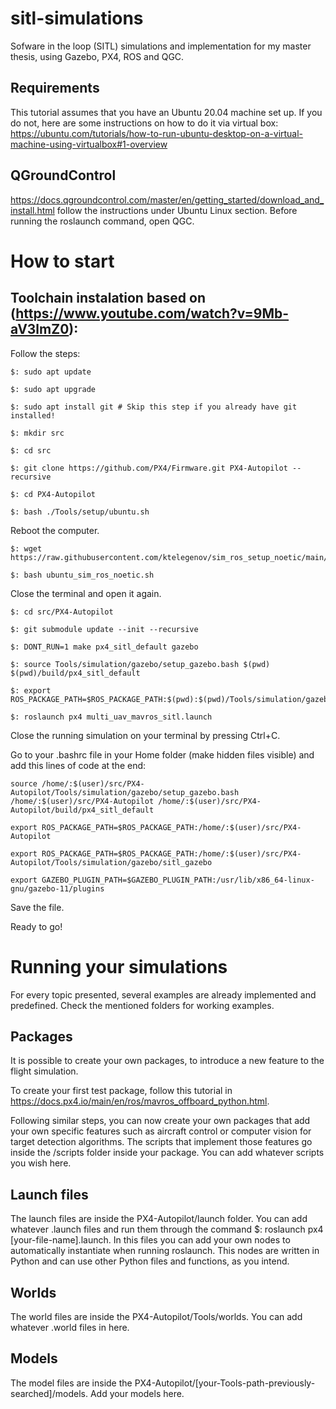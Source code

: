 # sitl-simulations
Sofware in the loop (SITL) simulations and implementation for my master thesis, using Gazebo, PX4, ROS and QGC.

## Requirements

This tutorial assumes that you have an Ubuntu 20.04 machine set up. If you do not, here are some instructions on how to do it via virtual box: https://ubuntu.com/tutorials/how-to-run-ubuntu-desktop-on-a-virtual-machine-using-virtualbox#1-overview

## QGroundControl

https://docs.qgroundcontrol.com/master/en/getting_started/download_and_install.html follow the instructions under Ubuntu Linux section. Before running the roslaunch command, open QGC.

# How to start

## Toolchain instalation based on (https://www.youtube.com/watch?v=9Mb-aV3lmZ0):

Follow the steps:
```
$: sudo apt update

$: sudo apt upgrade

$: sudo apt install git # Skip this step if you already have git installed!

$: mkdir src

$: cd src

$: git clone https://github.com/PX4/Firmware.git PX4-Autopilot --recursive

$: cd PX4-Autopilot

$: bash ./Tools/setup/ubuntu.sh
```

Reboot the computer.
```
$: wget https://raw.githubusercontent.com/ktelegenov/sim_ros_setup_noetic/main/ubuntu_sim_ros_noetic.sh

$: bash ubuntu_sim_ros_noetic.sh
```
Close the terminal and open it again.
```
$: cd src/PX4-Autopilot

$: git submodule update --init --recursive

$: DONT_RUN=1 make px4_sitl_default gazebo

$: source Tools/simulation/gazebo/setup_gazebo.bash $(pwd) $(pwd)/build/px4_sitl_default

$: export ROS_PACKAGE_PATH=$ROS_PACKAGE_PATH:$(pwd):$(pwd)/Tools/simulation/gazebo/sitl_gazebo

$: roslaunch px4 multi_uav_mavros_sitl.launch

```

Close the running simulation on your terminal by pressing Ctrl+C.

Go to your .bashrc file in your Home folder (make hidden files visible) and add this lines of code at the end:

```
source /home/:$(user)/src/PX4-Autopilot/Tools/simulation/gazebo/setup_gazebo.bash /home/:$(user)/src/PX4-Autopilot /home/:$(user)/src/PX4-Autopilot/build/px4_sitl_default

export ROS_PACKAGE_PATH=$ROS_PACKAGE_PATH:/home/:$(user)/src/PX4-Autopilot

export ROS_PACKAGE_PATH=$ROS_PACKAGE_PATH:/home/:$(user)/src/PX4-Autopilot/Tools/simulation/gazebo/sitl_gazebo

export GAZEBO_PLUGIN_PATH=$GAZEBO_PLUGIN_PATH:/usr/lib/x86_64-linux-gnu/gazebo-11/plugins
```

Save the file.

Ready to go!

# Running your simulations

For every topic presented, several examples are already implemented and predefined. Check the mentioned folders for working examples.

## Packages

It is possible to create your own packages, to introduce a new feature to the flight simulation.

To create your first test package, follow this tutorial in https://docs.px4.io/main/en/ros/mavros_offboard_python.html.

Following similar steps, you can now create your own packages that add your own specific features such as aircraft control or computer vision for target detection algorithms. The scripts that implement those features go inside the /scripts folder inside your package. You can add whatever scripts you wish here.

## Launch files

The launch files are inside the PX4-Autopilot/launch folder. You can add whatever .launch files and run them through the command $: roslaunch px4 [your-file-name].launch.
In this files you can add your own nodes to automatically instantiate when running roslaunch. This nodes are written in Python and can use other Python files and functions, as you intend.

## Worlds

The world files are inside the PX4-Autopilot/Tools/worlds. You can add whatever .world files in here.

## Models

The model files are inside the PX4-Autopilot/[your-Tools-path-previously-searched]/models. Add your models here.

